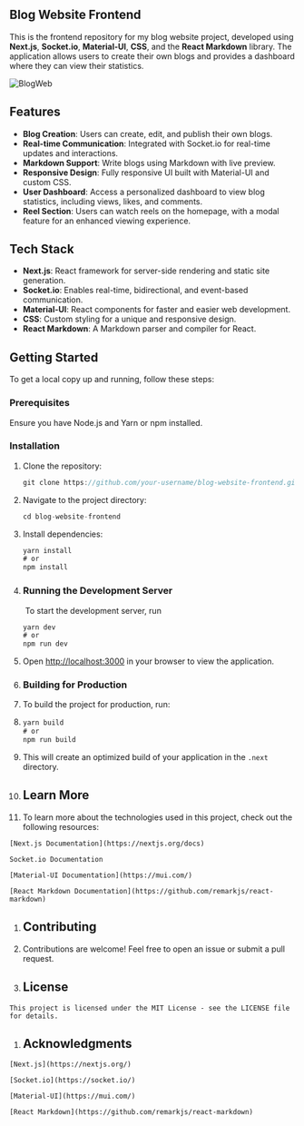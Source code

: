 ## Blog Website Frontend

This is the frontend repository for my blog website project, developed using **Next.js**, **Socket.io**, **Material-UI**, **CSS**, and the **React Markdown** library. The application allows users to create their own blogs and provides a dashboard where they can view their statistics.

![BlogWeb](https://i.postimg.cc/wjN01b6x/Blog-Project.png)

## Features

*   **Blog Creation**: Users can create, edit, and publish their own blogs.
*   **Real-time Communication**: Integrated with Socket.io for real-time updates and interactions.
*   **Markdown Support**: Write blogs using Markdown with live preview.
*   **Responsive Design**: Fully responsive UI built with Material-UI and custom CSS.
*   **User Dashboard**: Access a personalized dashboard to view blog statistics, including views, likes, and comments.
*   **Reel Section**: Users can watch reels on the homepage, with a modal feature for an enhanced viewing experience.

## Tech Stack

*   **Next.js**: React framework for server-side rendering and static site generation.
*   **Socket.io**: Enables real-time, bidirectional, and event-based communication.
*   **Material-UI**: React components for faster and easier web development.
*   **CSS**: Custom styling for a unique and responsive design.
*   **React Markdown**: A Markdown parser and compiler for React.

## Getting Started

To get a local copy up and running, follow these steps:

### Prerequisites

Ensure you have Node.js and Yarn or npm installed.

### Installation

1.  Clone the repository:
    
    ```javascript
    git clone https://github.com/your-username/blog-website-frontend.git
    ```
    
2.  Navigate to the project directory:
    
    ```javascript
    cd blog-website-frontend
    ```
    
3.  Install dependencies:
    
    ```javascript
    yarn install
    # or
    npm install
    ```
    
4.  ### Running the Development Server
    
     To start the development server, run
    
    ```javascript
    yarn dev
    # or
    npm run dev
    ```
    
5.  Open [http://localhost:3000](http://localhost:3000) in your browser to view the application.
6.  ### Building for Production
    
7.  To build the project for production, run:
8.  ```javascript
    yarn build
    # or
    npm run build
    ```
    
9.  This will create an optimized build of your application in the `.next` directory.
10.  ## Learn More
    
11.  To learn more about the technologies used in this project, check out the following resources:

```plaintext
[Next.js Documentation](https://nextjs.org/docs)

Socket.io Documentation

[Material-UI Documentation](https://mui.com/)

[React Markdown Documentation](https://github.com/remarkjs/react-markdown)
```

1.  ## Contributing
    
2.  Contributions are welcome! Feel free to open an issue or submit a pull request.
3.  ## License
    

```plaintext
This project is licensed under the MIT License - see the LICENSE file for details.
```

1.  ## Acknowledgments
    

```plaintext
[Next.js](https://nextjs.org/)

[Socket.io](https://socket.io/)

[Material-UI](https://mui.com/)

[React Markdown](https://github.com/remarkjs/react-markdown)
```
